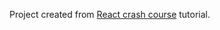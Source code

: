 Project created from [React crash course](https://www.youtube.com/watch?v=sBws8MSXN7A&t=4977s) tutorial.

